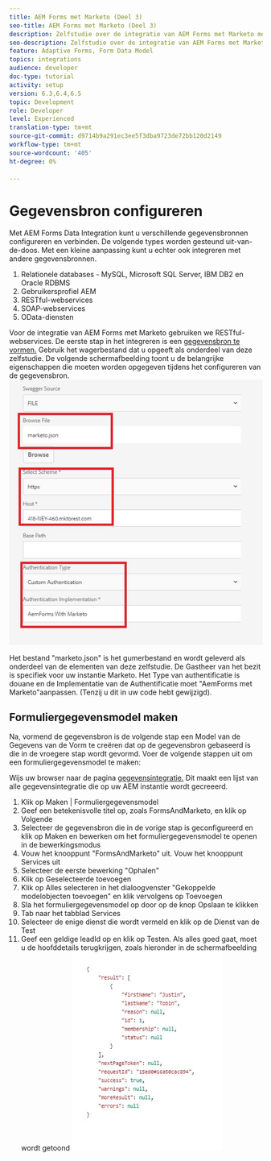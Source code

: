```yaml
---
title: AEM Forms met Marketo (Deel 3)
seo-title: AEM Forms met Marketo (Deel 3)
description: Zelfstudie over de integratie van AEM Forms met Marketo met behulp van het AEM Forms-formuliergegevensmodel.
seo-description: Zelfstudie over de integratie van AEM Forms met Marketo met behulp van het AEM Forms-formuliergegevensmodel.
feature: Adaptive Forms, Form Data Model
topics: integrations
audience: developer
doc-type: tutorial
activity: setup
version: 6.3,6.4,6.5
topic: Development
role: Developer
level: Experienced
translation-type: tm+mt
source-git-commit: d9714b9a291ec3ee5f3dba9723de72bb120d2149
workflow-type: tm+mt
source-wordcount: '405'
ht-degree: 0%

---
```



# Gegevensbron configureren

Met AEM Forms Data Integration kunt u verschillende gegevensbronnen configureren en verbinden. De volgende types worden gesteund uit-van-de-doos. Met een kleine aanpassing kunt u echter ook integreren met andere gegevensbronnen.

1. Relationele databases - MySQL, Microsoft SQL Server, IBM DB2 en Oracle RDBMS
1. Gebruikersprofiel AEM
1. RESTful-webservices
1. SOAP-webservices
1. OData-diensten

Voor de integratie van AEM Forms met Marketo gebruiken we RESTful-webservices. De eerste stap in het integreren is een [gegevensbron te vormen.](https://helpx.adobe.com/experience-manager/6-4/forms/using/configure-data-sources.html#ConfigureRESTfulwebservices) Gebruik het wagerbestand dat u opgeeft als onderdeel van deze zelfstudie. De volgende schermafbeelding toont u de belangrijke eigenschappen die moeten worden opgegeven tijdens het configureren van de gegevensbron.
![gegevensbron](assets/datasource.jfif)

Het bestand &quot;marketo.json&quot; is het gumerbestand en wordt geleverd als onderdeel van de elementen van deze zelfstudie.
De Gastheer van het bezit is specifiek voor uw instantie Marketo.
Het Type van authentificatie is douane en de Implementatie van de Authentificatie moet &quot;AemForms met Marketo&quot;aanpassen. (Tenzij u dit in uw code hebt gewijzigd).

## Formuliergegevensmodel maken

Na, vormend de gegevensbron is de volgende stap een Model van de Gegevens van de Vorm te creëren dat op de gegevensbron gebaseerd is die in de vroegere stap wordt gevormd. Voer de volgende stappen uit om een formuliergegevensmodel te maken:

Wijs uw browser naar de pagina [gegevensintegratie.](http://localhost:4502/aem/forms.html/content/dam/formsanddocuments-fdm) Dit maakt een lijst van alle gegevensintegratie die op uw AEM instantie wordt gecreeerd.

1. Klik op Maken | Formuliergegevensmodel
1. Geef een betekenisvolle titel op, zoals FormsAndMarketo, en klik op Volgende
1. Selecteer de gegevensbron die in de vorige stap is geconfigureerd en klik op Maken en bewerken om het formuliergegevensmodel te openen in de bewerkingsmodus
1. Vouw het knooppunt &quot;FormsAndMarketo&quot; uit. Vouw het knooppunt Services uit
1. Selecteer de eerste bewerking &quot;Ophalen&quot;
1. Klik op Geselecteerde toevoegen
1. Klik op Alles selecteren in het dialoogvenster &quot;Gekoppelde modelobjecten toevoegen&quot; en klik vervolgens op Toevoegen
1. Sla het formuliergegevensmodel op door op de knop Opslaan te klikken
1. Tab naar het tabblad Services
1. Selecteer de enige dienst die wordt vermeld en klik op de Dienst van de Test
1. Geef een geldige leadId op en klik op Testen. Als alles goed gaat, moet u de hoofddetails terugkrijgen, zoals hieronder in de schermafbeelding wordt getoond
   ![testresultaten](assets/testresults.jfif)
